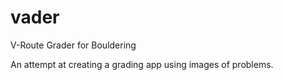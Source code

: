 # vader
V-Route Grader for Bouldering

An attempt at creating a grading app using images of problems.
